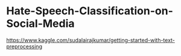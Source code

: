 # Hate-Speech-Classification-on-Social-Media


https://www.kaggle.com/sudalairajkumar/getting-started-with-text-preprocessing
